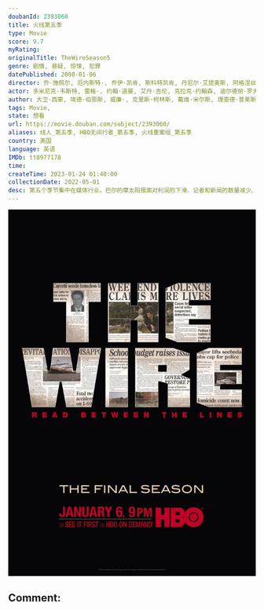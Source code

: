 ```yaml
---
doubanId: 2393060
title: 火线第五季
type: Movie
score: 9.7
myRating: 
originalTitle: TheWireSeason5
genre: 剧情, 悬疑, 惊悚, 犯罪
datePublished: 2008-01-06
director: 乔·施佩尔, 厄内斯特·, 乔伊·凯肯, 斯科特凯肯, 丹尼尔·艾提奥斯, 阿格涅丝卡·霍兰, 塞斯·曼恩, 多米尼克·韦斯特, 安东尼·海明威, 克拉克·约翰森
actor: 多米尼克·韦斯特, 雷格·, 约翰·道曼, 艾丹·吉伦, 克拉克·约翰森, 迪尔德丽·罗夫乔, 汤姆·麦卡锡, 克拉克·彼得斯, 维德尔·皮尔斯, 肖布朗, 乔·乌拉, 山姆·弗瑞德, 大卫·科斯塔贝尔, 安万·格洛弗, 菲利西亚·皮尔森, 德莱尼·威廉姆斯, 玛琳·巴雷特, 小伊塞亚·维特洛克, 迈克尔·卡斯洛夫, 科里·帕克·罗宾逊, 杰梅因·克劳福德, 尼尔·哈夫, 塞斯·吉列姆, 兰斯·莱迪克, 瑞克·奥托, 瑞安·桑兹, 罗伯特·珀提克, undefined, 马斯托罗·哈雷尔, 格林·特鲁曼, 罗斯科·奥尔曼, 梅兰妮·尼科尔斯, 比尔·雷蒙德, 拉蒙·罗德里格兹, 唐尼尔·罗林斯, 保罗·本, undefined, 科瓦米·帕特森, 安东尼·曼加诺, 克里斯·阿斯沃思, undefined, 伊萨·戴维斯, 索尼娅·孙, 哈桑·约翰逊, 伍德·哈里斯, 泰森·豪尔, 迈克尔·肯尼斯·威廉姆斯, 乍得·科尔曼, 弗兰基·费森, 艾米·莱安, 杰米·埃克托, 多米尼克·隆巴多兹, 迈克尔·里韦拉, undefined, undefined, 莎拉德萨热, 珍妮弗瑞安斯, 米雪帕瑞斯, 梅根·安德森, 威廉·, 格本加·阿金纳格贝, 本杰明·布希, 玛利亚·布鲁姆, 艾尔·布朗, 爱德华·, 托雷·奇尼, 安德烈·罗佑, 崔斯坦·瓦尔德斯, 凯莉·索恩, 马索·曼恩
author: 大卫·西蒙, 埃德·伯恩斯, 威廉·, 克里斯·柯林斯, 戴维·米尔斯, 理查德·普莱斯, 丹尼斯·勒翰, 乔治·佩勒卡诺斯
tags: Movie, 
state: 想看
url: https://movie.douban.com/subject/2393060/
aliases: 线人_第五季, HBO无间行者_第五季, 火线重案组_第五季
country: 美国
language: 英语
IMDb: tt0977178
time: 
createTime: 2023-01-24 01:40:00
collectionDate: 2022-05-01
desc: 第五个季节集中在媒体行业。巴尔的摩太阳报面对利润的下滑、记者和新闻的数量减少、新闻质量下降的困境，如何报道被杀流浪者的新闻专题。第四季结束后的十五个月，市长Carcetti削减警局预算缩减教育赤字迫...
---
```


![image](assets/p2177042077.jpg)

Comment: 
---

